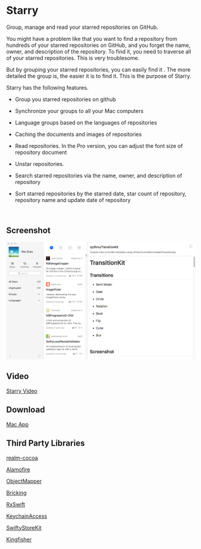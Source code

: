 # Starry
Group, manage and read your starred repositories on GitHub. 

You might have a problem like that you want to find a repository from hundreds of your starred repositories on GitHub, and you forget the name, owner, and description of the repository. To find it, you need to traverse all of your starred repositories. This is very troublesome. 

But by grouping your starred repositories, you can easily find it . The more detailed the group is, the easier it is to find it. This is the purpose of Starry.

 Starry has the following features.

* Group you starred repositories on github

* Synchronize your groups to all your Mac computers

* Language groups based on the languages of repositories

* Caching the documents and images of repositories

* Read repositories. In the Pro version, you can adjust the font size of repository document

* Unstar repositories.

* Search starred repositories via the name, owner, and description of repository

* Sort starred repositories by the starred date, star count of repository, repository name and update date of repository

  ​

## Screenshot

![Starry](screenshot.png)



## Video

[Starry Video](video.mp4)



## Download

[Mac App](https://itunes.apple.com/us/app/starry/id1281893044)



## Third Party Libraries

[realm-cocoa](https://github.com/realm/realm-cocoa)

[Alamofire](https://github.com/Alamofire/Alamofire)

[ObjectMapper](https://github.com/Hearst-DD/ObjectMapper)

[Bricking](https://github.com/cp3hnu/Bricking)

[RxSwift](https://github.com/ReactiveX/RxSwift)

[KeychainAccess](https://github.com/kishikawakatsumi/KeychainAccess)

[SwiftyStoreKit](https://github.com/bizz84/SwiftyStoreKit)

[Kingfisher](https://github.com/onevcat/Kingfisher)